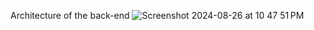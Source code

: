Architecture of the back-end
![Screenshot 2024-08-26 at 10 47 51 PM](https://github.com/user-attachments/assets/84aaf90e-66f9-4330-902b-64421d257cab)


